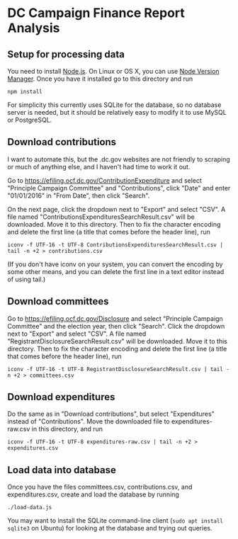 # DC Campaign Finance Report Analysis

## Setup for processing data

You need to install [Node.js](https://nodejs.org). On Linux or OS X, you can use 
[Node Version Manager](https://github.com/creationix/nvm). Once you have it installed
go to this directory and run

    npm install

For simplicity this currently uses SQLite for the database, so no database server is
needed, but it should be relatively easy to modify it to use MySQL or PostgreSQL.

## Download contributions

I want to automate this, but the .dc.gov websites are not friendly
to scraping or much of anything else, and I haven't had time to 
work it out.

Go to https://efiling.ocf.dc.gov/ContributionExpenditure and select
"Principle Campaign Committee" and "Contributions", click "Date" and
enter "01/01/2016" in "From Date", then click "Search".

On the next page, click the dropdown next to "Export" and select
"CSV". A file named "ContributionsExpendituresSearchResult.csv" will
be downloaded. Move it to this directory. Then to fix the character
encoding and delete the first line (a title that comes before the
header line), run

    iconv -f UTF-16 -t UTF-8 ContributionsExpendituresSearchResult.csv | tail -n +2 > contributions.csv

(If you don't have iconv on your system, you can convert the encoding
by some other means, and you can delete the first line in a text editor
instead of using tail.)

## Download committees

Go to https://efiling.ocf.dc.gov/Disclosure and select "Principle
Campaign Committee" and the election year, then click "Search".
Click the dropdown next to "Export" and select "CSV". A file named
"RegistrantDisclosureSearchResult.csv" will
be downloaded. Move it to this directory. Then to fix the character
encoding and delete the first line (a title that comes before the
header line), run

    iconv -f UTF-16 -t UTF-8 RegistrantDisclosureSearchResult.csv | tail -n +2 > committees.csv

## Download expenditures

Do the same as in "Download contributions", but select "Expenditures" instead of
"Contributions".  Move the downloaded file to expenditures-raw.csv in this
directory, and run

    iconv -f UTF-16 -t UTF-8 expenditures-raw.csv | tail -n +2 > expenditures.csv

## Load data into database

Once you have the files committees.csv, contributions.csv, and expenditures.csv,
create and load the database by running

    ./load-data.js

You may want to install the SQLite command-line client (`sudo apt install sqlite3`
on Ubuntu) for looking at the database and trying out queries.
